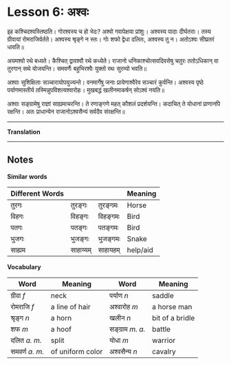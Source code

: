 # Lesson 6: अश्वः


इह कश्चिदश्वस्तिष्ठति। गोरश्वस्य च हो भेदः? अश्वो गवापेक्षया प्रांशुः। अश्वस्य पादाः दीर्घतराः। तस्य ग्रीवायां रोमराजिर्वर्तते। अश्वस्य श्रृङ्गे न स्तः। गोः शफो  द्वेधा दलितः, अश्वस्य तु न। अतोऽश्वः सीघ्रतरं धावति॥

अयमश्वो रथे बध्यते। कैश्चित् द्वावश्वौ रथे कध्येते। राजानो धनिकाश्चोत्सवदिवसेषु चतुरः ततोऽधिकान् वा तुरगान् सथे योजयन्ति। समवर्णैः बहुभिरश्वैः युक्तो रथः सुरम्यो भवति॥

अश्वाः सुशिक्षिताः सञ्चारायोपयुज्यन्ते। वनमार्गेषु जनाः प्रायेणाश्वैरेव सञ्चारं कुर्वन्ति। अश्वस्य पृष्ठे पर्याणमास्तीर्य तस्मिन्नुपविशत्यश्वारोहः। मुखबद्धं खलीनमाकर्षन् सोऽश्वं नयति॥

अश्वाः सङ्ग्रामेषु राज्ञां साह्यमाचरन्ति। ते रणाङ्गणे महत् कौशलं प्रदर्शयन्ति। कदाचित् ते योधानां प्राणानपि रक्षन्ति। अतः प्राधान्येन राजानोऽश्वसैन्यं सर्वदैव संरक्षन्ति॥

---

**Translation**

---

## Notes

**Similar words**

| Different Words ||| Meaning |
| --- | --- | --- | --- |
| तुरगः | तुरङ्गः | तुरङ्गमः | Horse |
| विहगः | विहङ्गः | विहङ्गमः | Bird |
| पतगः | पतङ्गः | पतङ्गमः | Bird |
| भुजगः | भुजङ्गः | भुजङ्गमः | Snake |
| साह्यम | साहाय्यम् | साहायहम् | help/aid |

**Vocabulary**

| Word | Meaning | Word | Meaning |
| --- | --- | --- | --- |
| ग्रीवा *f* | neck | पर्याण *n* | saddle |
| रोमराजि *f* | a line of hair | अश्वारोह *m* | a horse man |
| श्रृङ्ग *n*| a horn | खलीन *n* | bit of a bridle |
| शफ *m* | a hoof | सङ्ग्राम  *m.* *a.* | battle |
| दलित *a.* *m.* | split | योधा *m* | warrior |
| समवर्ण *a.* *m.* | of uniform color | अश्वसैन्य *n* | cavalry |
